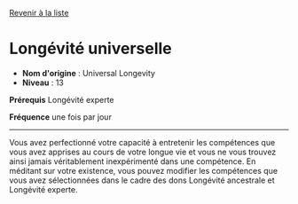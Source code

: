 [Revenir à la liste](list.md)

# Longévité universelle

 * **Nom d'origine** : Universal Longevity
 * **Niveau** : 13


<p><strong>Prérequis</strong> Longévité experte</p>
<p><strong>Fréquence</strong> une fois par jour</p>
<hr>
<p>Vous avez perfectionné votre capacité à entretenir les compétences que vous avez apprises au cours de votre longue vie et vous ne vous trouvez ainsi jamais véritablement inexpérimenté dans une compétence. En méditant sur votre existence, vous pouvez modifier les compétences que vous avez sélectionnées dans le cadre des dons Longévité ancestrale et Longévité experte.</p>